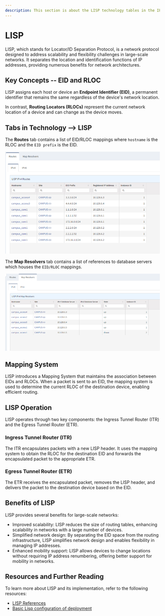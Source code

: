 ```yaml
---
description: This section is about the LISP technology tables in the IP Fabric GUI.
---
```


# LISP

LISP, which stands for Locator/ID Separation Protocol, is a network protocol designed to address scalability and flexibility challenges in large-scale networks. It separates the location and identification functions of IP addresses, providing numerous benefits for network architectures.

## Key Concepts -- EID and RLOC

LISP assigns each host or device an **Endpoint Identifier (EID)**, a permanent identifier that remains the same regardless of the device's network location.

In contrast, **Routing Locators (RLOCs)** represent the current network location of a device and can change as the device moves.

## Tabs in Technology --> LISP

The **Routes** tab contains a list of EID/RLOC mappings where `hostname` is the RLOC and the `EID prefix` is the EID.

![LISP IPv4 Routes table](LISP/lisp-routes-ipv4.png)

The **Map Resolvers** tab contains a list of references to database servers which houses the `EID/RLOC` mappings.

![LISP IPv4 Map Resolvers table](LISP/lisp-routes-mapResolver-ipv4.png)

## Mapping System

LISP introduces a Mapping System that maintains the association between EIDs and RLOCs. When a packet is sent to an EID, the mapping system is used to determine the current RLOC of the destination device, enabling efficient routing.

## LISP Operation

LISP operates through two key components: the Ingress Tunnel Router (ITR) and the Egress Tunnel Router (ETR).

### Ingress Tunnel Router (ITR)

The ITR encapsulates packets with a new LISP header. It uses the mapping system to obtain the RLOC for the destination EID and forwards the encapsulated packet to the appropriate ETR.

### Egress Tunnel Router (ETR)

The ETR receives the encapsulated packet, removes the LISP header, and delivers the packet to the destination device based on the EID.

## Benefits of LISP

LISP provides several benefits for large-scale networks:

- Improved scalability: LISP reduces the size of routing tables, enhancing scalability in networks with a large number of devices.
- Simplified network design: By separating the EID space from the routing infrastructure, LISP simplifies network design and enables flexibility in managing IP addresses.
- Enhanced mobility support: LISP allows devices to change locations without requiring IP address renumbering, offering better support for mobility in networks.

## Resources and Further Reading

To learn more about LISP and its implementation, refer to the following resources:

- [LISP References](https://www.cisco.com/c/en/us/td/docs/ios-xml/ios/iproute_lisp/configuration/xe-3s/irl-xe-3s-book/irl-overview.html)
- [Basic Lisp configuration of deployment](https://www.cisco.com/c/en/us/td/docs/ios-xml/ios/iproute_lisp/configuration/xe-3s/irl-xe-3s-book/irl-cfg-lisp.html)
